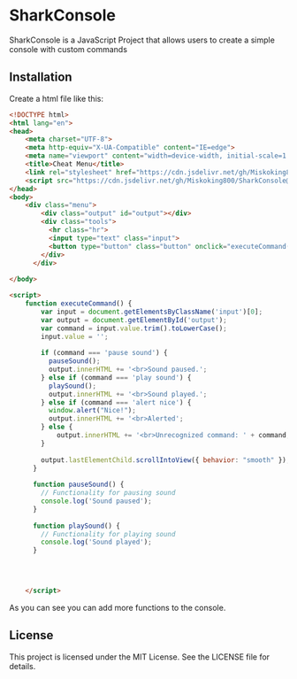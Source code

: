 
# SharkConsole

SharkConsole is a JavaScript Project that allows users to create a simple console with custom commands

## Installation

Create a html file like this:

```html
<!DOCTYPE html>
<html lang="en">
<head>
    <meta charset="UTF-8">
    <meta http-equiv="X-UA-Compatible" content="IE=edge">
    <meta name="viewport" content="width=device-width, initial-scale=1.0">
    <title>Cheat Menu</title>
    <link rel="stylesheet" href="https://cdn.jsdelivr.net/gh/Miskoking800/SharkConsole@main/style.css">
    <script src="https://cdn.jsdelivr.net/gh/Miskoking800/SharkConsole@main/script.js"></script>
</head>
<body>
    <div class="menu">
        <div class="output" id="output"></div>
        <div class="tools">
          <hr class="hr">
          <input type="text" class="input">
          <button type="button" class="button" onclick="executeCommand()">Submit</button>
        </div>
      </div>
    
</body>

<script>
    function executeCommand() {
        var input = document.getElementsByClassName('input')[0];
        var output = document.getElementById('output');
        var command = input.value.trim().toLowerCase();
        input.value = '';
  
        if (command === 'pause sound') {
          pauseSound();
          output.innerHTML += '<br>Sound paused.';
        } else if (command === 'play sound') {
          playSound();
          output.innerHTML += '<br>Sound played.';
        } else if (command === 'alert nice') {
          window.alert("Nice!");
          output.innerHTML += '<br>Alerted';
        } else {
            output.innerHTML += '<br>Unrecognized command: ' + command;
        }
  
        output.lastElementChild.scrollIntoView({ behavior: "smooth" });
      }
  
      function pauseSound() {
        // Functionality for pausing sound
        console.log('Sound paused');
      }
  
      function playSound() {
        // Functionality for playing sound
        console.log('Sound played');
      }

      
      

    </script>

```

As you can see you can add more functions to the console.
## License

This project is licensed under the MIT License. See the LICENSE file for details.

